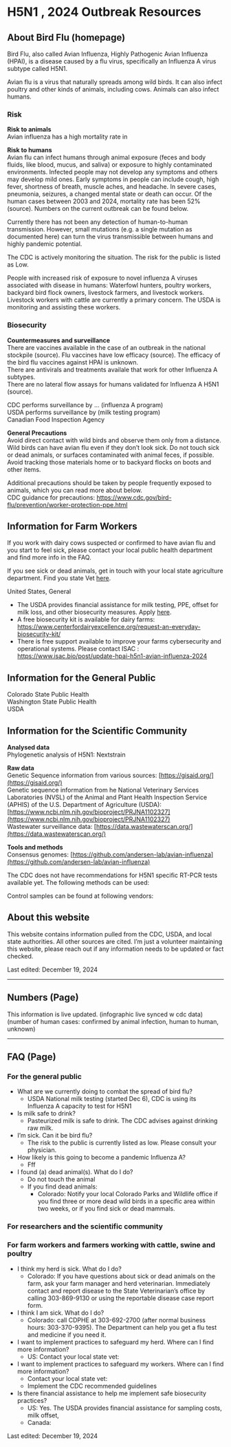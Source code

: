 # H5N1 , 2024 Outbreak Resources

## About Bird Flu (homepage)

Bird Flu, also called Avian Influenza, Highly Pathogenic Avian Influenza (HPAI), is a disease caused by a flu virus, specifically an Influenza A virus subtype called H5N1.

Avian flu is a virus that naturally spreads among wild birds. It can also infect poultry and other kinds of animals, including cows. Animals can also infect humans.

### Risk

**Risk to animals**  
Avian influenza has a high mortality rate in 

**Risk to humans**  
Avian flu can infect humans through animal exposure (feces and body fluids, like blood, mucus, and saliva) or exposure to highly contaminated environments. Infected people may not develop any symptoms and others may develop mild ones. Early symptoms in people can include cough, high fever, shortness of breath, muscle aches, and headache. In severe cases, pneumonia, seizures, a changed mental state or death can occur. Of the human cases between 2003 and 2024, mortality rate has been 52% (source). Numbers on the current outbreak can be found below.

Currently there has not been any detection of human-to-human transmission. However, small mutations (e.g. a single mutation as documented here) can turn the virus transmissible between humans and highly pandemic potential.

The CDC is actively monitoring the situation. The risk for the public is listed as Low.

People with increased risk of exposure to novel influenza A viruses associated with disease in humans: Waterfowl hunters, poultry workers, backyard bird flock owners, livestock farmers, and livestock workers. Livestock workers with cattle are currently a primary concern. The USDA is monitoring and assisting these workers.

### Biosecurity

**Countermeasures and surveillance**  
There are vaccines available in the case of an outbreak in the national stockpile (source). Flu vaccines have low efficacy (source). The efficacy of the bird flu vaccines against HPAI is unknown.   
There are antivirals and treatments availale that work for other Influenza A subtypes.  
There are no lateral flow assays for humans validated for Influenza A H5N1 (source). 

CDC performs surveillance by … (influenza A program)  
USDA performs surveillance by (milk testing program)  
Canadian Food Inspection Agency

**General Precautions**  
Avoid direct contact with wild birds and observe them only from a distance. Wild birds can have avian flu even if they don’t look sick. Do not touch sick or dead animals, or surfaces contaminated with animal feces, if possible. Avoid tracking those materials home or to backyard flocks on boots and other items.

Additional precautions should be taken by people frequently exposed to animals, which you can read more about below.  
CDC guidance for precautions: https://www.cdc.gov/bird-flu/prevention/worker-protection-ppe.html

## Information for Farm Workers

If you work with dairy cows suspected or confirmed to have avian flu and you start to feel sick, please contact your local public health department and find more info in the FAQ.

If you see sick or dead animals, get in touch with your local state agriculture department. Find you state Vet [here](https://www.aphis.usda.gov/contact/animal-health?filter=report%20sick%20or%20dead%20livestock%2C%20aquatics%2C%20or%20poultry).

United States, General

* The USDA provides financial assistance for milk testing, PPE, offset for milk loss, and other biosecurity measures. Apply [here](https://www.aphis.usda.gov/livestock-poultry-disease/avian/avian-influenza/hpai-detections/livestock/financial-assistance).  
* A free biosecurity kit is available for dairy farms: https://www.centerfordairyexcellence.org/request-an-everyday-biosecurity-kit/  
* There is free support available to improve your farms cybersecurity and operational systems. Please contact ISAC : https://www.isac.bio/post/update-hpai-h5n1-avian-influenza-2024



## Information for the General Public

Colorado State Public Health  
Washington State Public Health  
USDA

## Information for the Scientific Community

**Analysed data**  
Phylogenetic analysis of H5N1: Nextstrain

**Raw data**  
Genetic Sequence information from various sources: [https://gisaid.org/](https://gisaid.org/)  
Genetic sequence information from he National Veterinary Services Laboratories (NVSL) of the Animal and Plant Health Inspection Service (APHIS) of the U.S. Department of Agriculture (USDA):  [https://www.ncbi.nlm.nih.gov/bioproject/PRJNA1102327](https://www.ncbi.nlm.nih.gov/bioproject/PRJNA1102327)  
Wastewater surveillance data: [https://data.wastewaterscan.org/](https://data.wastewaterscan.org/)

**Tools and methods**  
Consensus genomes: [https://github.com/andersen-lab/avian-influenza](https://github.com/andersen-lab/avian-influenza)

The CDC does not have recommendations for H5N1 specific RT-PCR tests available yet. The following methods can be used:

Control samples can be found at following vendors:

## About this website

This website contains information pulled from the CDC, USDA, and local state authorities. All other sources are cited. I’m just a volunteer maintaining this website, please reach out if any information needs to be updated or fact checked.

Last edited: December 19, 2024

---

## Numbers (Page)

This information is live updated. (infographic live synced w cdc data)  
(number of human cases: confirmed by animal infection, human to human, unknown)

---

## FAQ (Page)

### For the general public

* What are we currently doing to combat the spread of bird flu?  
  * USDA National milk testing (started Dec 6), CDC is using its Influenza A capacity to test for H5N1  
* Is milk safe to drink?  
  * Pasteurized milk is safe to drink. The CDC advises against drinking raw milk.  
* I’m sick. Can it be bird flu?  
  * The risk to the public is currently listed as low. Please consult your physician.  
* How likely is this going to become a pandemic Influenza A?  
  * Fff  
* I found (a) dead animal(s). What do I do?  
  * Do not touch the animal  
  * If you find dead animals:  
    * Colorado: Notify your local Colorado Parks and Wildlife office if you find three or more dead wild birds in a specific area within two weeks, or if you find sick or dead mammals.

### For researchers and the scientific community

### For farm workers and farmers working with cattle, swine and poultry

* I think my herd is sick. What do I do?  
  * Colorado: If you have questions about sick or dead animals on the farm, ask your farm manager and herd veterinarian. Immediately contact and report disease to the State Veterinarian’s office by calling 303-869-9130 or using the reportable disease case report form.  
* I think I am sick. What do I do?  
  * Colorado: call CDPHE at 303-692-2700 (after normal business hours: 303-370-9395). The Department can help you get a flu test and medicine if you need it.  
* I want to implement practices to safeguard my herd. Where can I find more information?  
  * US: Contact your local state vet:  
* I want to implement practices to safeguard my workers. Where can I find more information?  
  * Contact your local state vet:  
  * Implement the CDC recommended guidelines  
* Is there financial assistance to help me implement safe biosecurity practices?  
  * US: Yes. The USDA provides financial assistance for sampling costs, milk offset,   
  * Canada: 

Last edited: December 19, 2024  

